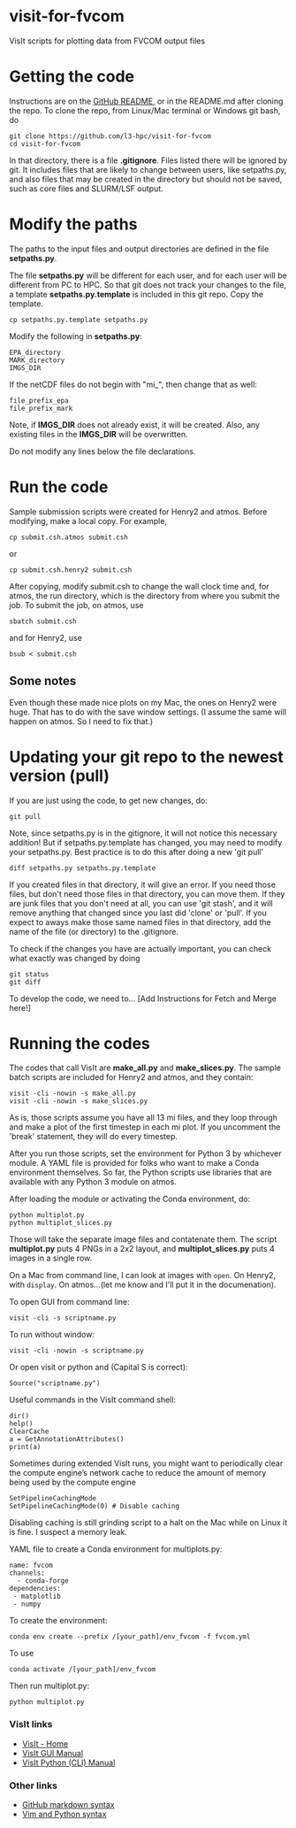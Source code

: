 # visit-for-fvcom
VisIt scripts for plotting data from FVCOM output files

# Getting the code
Instructions are on the [GitHub README](https://github.com/l3-hpc/visit-for-fvcom#readme), or in the README.md after cloning the repo.  To clone the repo, from Linux/Mac terminal or Windows git bash, do
```
git clone https://github.com/l3-hpc/visit-for-fvcom
cd visit-for-fvcom
```

In that directory, there is a file **.gitignore**.  Files listed there will be ignored by git.  It includes files that are likely to change between users, like setpaths.py, and also files that may be created in the directory but should not be saved, such as core files and SLURM/LSF output.

# Modify the paths
The paths to the input files and output directories are defined in the file **setpaths.py**.

The file **setpaths.py** will be different for each user, and for each user will be different from PC to HPC.  So that git does not track your changes to the file, a template **setpaths.py.template** is included in this git repo.  Copy the template.
```
cp setpaths.py.template setpaths.py
```
Modify the following in **setpaths.py**:
```
EPA_directory
MARK_directory
IMGS_DIR
```
If the netCDF files do not begin with "mi_", then change that as well:
```
file_prefix_epa
file_prefix_mark
```
Note, if **IMGS_DIR** does not already exist, it will be created.  Also, any existing files in the **IMGS_DIR** will be overwritten.  

Do not modify any lines below the file declarations.

# Run the code
Sample submission scripts were created for Henry2 and atmos.  Before modifying, make a local copy.  For example,
```
cp submit.csh.atmos submit.csh
```
or
```
cp submit.csh.henry2 submit.csh
```

After copying, modify submit.csh to change the wall clock time and, for atmos, the run directory, which is the directory from where you submit the job.  To submit the job, on atmos, use 
```
sbatch submit.csh
```
and for Henry2, use
```
bsub < submit.csh
```



## Some notes 

Even though these made nice plots on my Mac, the ones on Henry2 were huge.  That has to do with the save window settings.  (I assume the same will happen on atmos.  So I need to fix that.)

# Updating your git repo to the newest version (pull)

If you are just using the code, to get new changes, do:
```
git pull
```

Note, since setpaths.py is in the gitignore, it will not notice this necessary addition!  But if setpaths.py.template has changed, you may need to modify your setpaths.py.  Best practice is to do this after doing a new 'git pull'
```
diff setpaths.py setpaths.py.template
```

If you created files in that directory, it will give an error.  If you need those files, but don't need those files in that directory, you can move them.  If they are junk files that you don't need at all, you can use 'git stash', and it will remove anything that changed since you last did 'clone' or 'pull'.  If you expect to aways make those same named files in that directory, add the name of the file (or directory) to the .gitignore.

To check if the changes you have are actually important, you can check what exactly was changed by doing
```
git status
git diff
```

To develop the code, we need to...
[Add Instructions for Fetch and Merge here!]

# Running the codes

The codes that call VisIt are **make_all.py** and **make_slices.py**.  The sample batch scripts are included for Henry2 and atmos, and they contain:
```
visit -cli -nowin -s make_all.py
visit -cli -nowin -s make_slices.py
```

As is, those scripts assume you have all 13 mi files, and they loop through and make a plot of the first timestep in each mi plot.  If you uncomment the 'break' statement, they will do every timestep.

After you run those scripts, set the environment for Python 3 by whichever module.  A YAML file is provided for folks who want to make a Conda environment themselves.  So far, the Python scripts use libraries that are available with any Python 3 module on atmos.

After loading the module or activating the Conda environment, do:
```
python multiplot.py
python multiplot_slices.py
```

Those will take the separate image files and contatenate them.  The script **multiplot.py** puts 4 PNGs in a 2x2 layout,  and **multiplot_slices.py** puts 4 images in a single row.

On a Mac from command line, I can look at images with `open`.  On Henry2, with `display`.  On atmos...(let me know and I'll put it in the documenation).



To open GUI from command line:
```
visit -cli -s scriptname.py
```
To run without window:
```
visit -cli -nowin -s scriptname.py
```
Or open visit or python and (Capital S is correct):
```
Source("scriptname.py")
```

Useful commands in the VisIt command shell:
```
dir()
help()
ClearCache
a = GetAnnotationAttributes()
print(a)
```

Sometimes during extended VisIt runs, you might want to periodically clear the compute engine’s network cache to reduce the amount of memory being used by the compute engine
```
SetPipelineCachingMode
SetPipelineCachingMode(0) # Disable caching
```

Disabling caching is still grinding script to a halt on the Mac while on Linux it is fine.  I suspect a memory leak.

YAML file to create a Conda environment for multiplots.py:
```
name: fvcom
channels:
  - conda-forge
dependencies:
 - matplotlib
 - numpy
```

To create the environment:
```
conda env create --prefix /[your_path]/env_fvcom -f fvcom.yml
```

To use
```
conda activate /[your_path]/env_fvcom
```
Then run multiplot.py:
```
python multiplot.py
```

### VisIt links
- [VisIt - Home](https://visit-dav.github.io/visit-website/index.html)
- [VisIt GUI Manual](https://visit-sphinx-github-user-manual.readthedocs.io/en/develop/gui_manual/index.html)
- [VisIt Python (CLI) Manual](https://visit-sphinx-github-user-manual.readthedocs.io/en/develop/cli_manual/index.html)

### Other links
- [GitHub markdown syntax](https://docs.github.com/en/github/writing-on-github/getting-started-with-writing-and-formatting-on-github/basic-writing-and-formatting-syntax)
- [Vim and Python syntax](https://wiki.python.org/moin/Vim)

